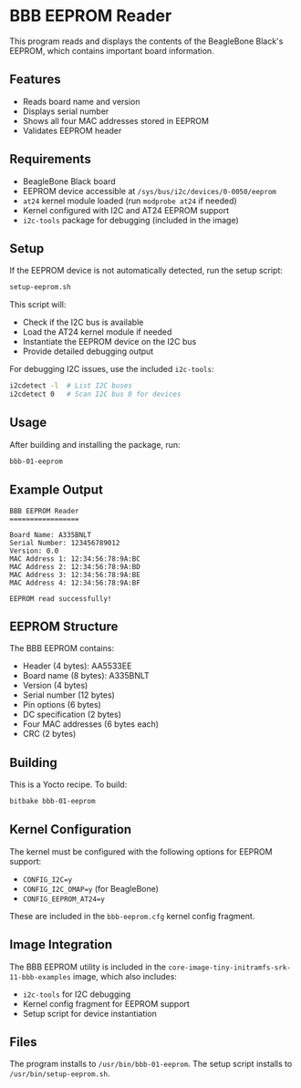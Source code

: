 # BBB EEPROM Reader

This program reads and displays the contents of the BeagleBone Black's EEPROM, which contains important board information.

## Features

- Reads board name and version
- Displays serial number
- Shows all four MAC addresses stored in EEPROM
- Validates EEPROM header

## Requirements

- BeagleBone Black board
- EEPROM device accessible at `/sys/bus/i2c/devices/0-0050/eeprom`
- `at24` kernel module loaded (run `modprobe at24` if needed)
- Kernel configured with I2C and AT24 EEPROM support
- `i2c-tools` package for debugging (included in the image)

## Setup

If the EEPROM device is not automatically detected, run the setup script:

```bash
setup-eeprom.sh
```

This script will:

- Check if the I2C bus is available
- Load the AT24 kernel module if needed  
- Instantiate the EEPROM device on the I2C bus
- Provide detailed debugging output

For debugging I2C issues, use the included `i2c-tools`:

```bash
i2cdetect -l  # List I2C buses
i2cdetect 0   # Scan I2C bus 0 for devices
```

## Usage

After building and installing the package, run:

```bash
bbb-01-eeprom
```

## Example Output

```text
BBB EEPROM Reader
=================

Board Name: A335BNLT
Serial Number: 123456789012
Version: 0.0
MAC Address 1: 12:34:56:78:9A:BC
MAC Address 2: 12:34:56:78:9A:BD
MAC Address 3: 12:34:56:78:9A:BE
MAC Address 4: 12:34:56:78:9A:BF

EEPROM read successfully!
```

## EEPROM Structure

The BBB EEPROM contains:

- Header (4 bytes): AA5533EE
- Board name (8 bytes): A335BNLT
- Version (4 bytes)
- Serial number (12 bytes)
- Pin options (6 bytes)
- DC specification (2 bytes)
- Four MAC addresses (6 bytes each)
- CRC (2 bytes)

## Building

This is a Yocto recipe. To build:

```bash
bitbake bbb-01-eeprom
```

## Kernel Configuration

The kernel must be configured with the following options for EEPROM support:

- `CONFIG_I2C=y`
- `CONFIG_I2C_OMAP=y` (for BeagleBone)
- `CONFIG_EEPROM_AT24=y`

These are included in the `bbb-eeprom.cfg` kernel config fragment.

## Image Integration

The BBB EEPROM utility is included in the `core-image-tiny-initramfs-srk-11-bbb-examples` image, which also includes:

- `i2c-tools` for I2C debugging
- Kernel config fragment for EEPROM support
- Setup script for device instantiation

## Files

The program installs to `/usr/bin/bbb-01-eeprom`.
The setup script installs to `/usr/bin/setup-eeprom.sh`.
